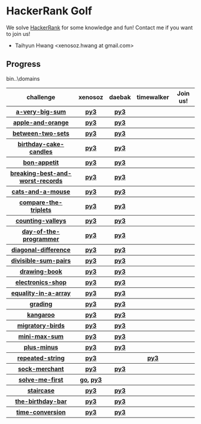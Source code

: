 
# HackerRank Golf

We solve [HackerRank](https://www.hackerrank.com) for some knowledge and fun!
Contact me if you want to join us!

* Taihyun Hwang &lt;xenosoz.hwang at gmail.com&gt;

## Progress
bin\..\domains
<table>
  <thead>
    <tr>
      <th>challenge</th>
      <th>xenosoz</th>
      <th>daebak</th>
      <th>timewalker</th>
      <th>Join us!</th>
    </tr>
  </thead>
  <tbody>
    <tr>
      <th><a href="https://www.hackerrank.com/challenges/a-very-big-sum">a-very-big-sum</a></th>
      <th><a href="bin\..\domains\algorithms-warmup\a-very-big-sum\xenosoz.a-very-big-sum.python3.py" alt="xenosoz.a-very-big-sum.python3.py">py3</a></th>
      <th><a href="bin\..\domains\algorithms-warmup\a-very-big-sum\daebak.a-very-big-sum.python3.py" alt="daebak.a-very-big-sum.python3.py">py3</a></th>
      <th></th>
      <th></th>
    </tr>
    <tr>
      <th><a href="https://www.hackerrank.com/challenges/apple-and-orange">apple-and-orange</a></th>
      <th><a href="bin\..\domains\algorithms-implementation\apple-and-orange\xenosoz.apple-and-orange.python3.py" alt="xenosoz.apple-and-orange.python3.py">py3</a></th>
      <th><a href="bin\..\domains\algorithms-implementation\apple-and-orange\daebak.apple-and-orange.python3.py" alt="daebak.apple-and-orange.python3.py">py3</a></th>
      <th></th>
      <th></th>
    </tr>
    <tr>
      <th><a href="https://www.hackerrank.com/challenges/between-two-sets">between-two-sets</a></th>
      <th><a href="bin\..\domains\algorithms-implementation\between-two-sets\xenosoz.between-two-sets.python3.py" alt="xenosoz.between-two-sets.python3.py">py3</a></th>
      <th><a href="bin\..\domains\algorithms-implementation\between-two-sets\daebak.between-two-sets.python3.py" alt="daebak.between-two-sets.python3.py">py3</a></th>
      <th></th>
      <th></th>
    </tr>
    <tr>
      <th><a href="https://www.hackerrank.com/challenges/birthday-cake-candles">birthday-cake-candles</a></th>
      <th><a href="bin\..\domains\algorithms-warmup\birthday-cake-candles\xenosoz.birthday-cake-candles.python3.py" alt="xenosoz.birthday-cake-candles.python3.py">py3</a></th>
      <th><a href="bin\..\domains\algorithms-warmup\birthday-cake-candles\daebak.birthday-cake-candles.python3.py" alt="daebak.birthday-cake-candles.python3.py">py3</a></th>
      <th></th>
      <th></th>
    </tr>
    <tr>
      <th><a href="https://www.hackerrank.com/challenges/bon-appetit">bon-appetit</a></th>
      <th><a href="bin\..\domains\algorithms-implementation\bon-appetit\xenosoz.bon-appetit.python3.py" alt="xenosoz.bon-appetit.python3.py">py3</a></th>
      <th><a href="bin\..\domains\algorithms-implementation\bon-appetit\daebak.bon-appetit.python3.py" alt="daebak.bon-appetit.python3.py">py3</a></th>
      <th></th>
      <th></th>
    </tr>
    <tr>
      <th><a href="https://www.hackerrank.com/challenges/breaking-best-and-worst-records">breaking-best-and-worst-records</a></th>
      <th><a href="bin\..\domains\algorithms-implementation\breaking-best-and-worst-records\xenosoz.breaking-best-and-worst-records.python3.py" alt="xenosoz.breaking-best-and-worst-records.python3.py">py3</a></th>
      <th><a href="bin\..\domains\algorithms-implementation\breaking-best-and-worst-records\daebak.breaking-best-and-worst-records.python3.py" alt="daebak.breaking-best-and-worst-records.python3.py">py3</a></th>
      <th></th>
      <th></th>
    </tr>
    <tr>
      <th><a href="https://www.hackerrank.com/challenges/cats-and-a-mouse">cats-and-a-mouse</a></th>
      <th><a href="bin\..\domains\algorithms-implementation\cats-and-a-mouse\xenosoz.cats-and-a-mouse.python3.py" alt="xenosoz.cats-and-a-mouse.python3.py">py3</a></th>
      <th><a href="bin\..\domains\algorithms-implementation\cats-and-a-mouse\daebak.cats-and-a-mouse.python3.py" alt="daebak.cats-and-a-mouse.python3.py">py3</a></th>
      <th></th>
      <th></th>
    </tr>
    <tr>
      <th><a href="https://www.hackerrank.com/challenges/compare-the-triplets">compare-the-triplets</a></th>
      <th><a href="bin\..\domains\algorithms-warmup\compare-the-triplets\xenosoz.compare-the-triplets.python3.py" alt="xenosoz.compare-the-triplets.python3.py">py3</a></th>
      <th><a href="bin\..\domains\algorithms-warmup\compare-the-triplets\daebak.compare-the-triplets.python3.py" alt="daebak.compare-the-triplets.python3.py">py3</a></th>
      <th></th>
      <th></th>
    </tr>
    <tr>
      <th><a href="https://www.hackerrank.com/challenges/counting-valleys">counting-valleys</a></th>
      <th><a href="bin\..\domains\algorithms-implementation\counting-valleys\xenosoz.counting-valleys.python3.py" alt="xenosoz.counting-valleys.python3.py">py3</a></th>
      <th><a href="bin\..\domains\algorithms-implementation\counting-valleys\daebak.counting-valleys.python3.py" alt="daebak.counting-valleys.python3.py">py3</a></th>
      <th></th>
      <th></th>
    </tr>
    <tr>
      <th><a href="https://www.hackerrank.com/challenges/day-of-the-programmer">day-of-the-programmer</a></th>
      <th><a href="bin\..\domains\algorithms-implementation\day-of-the-programmer\xenosoz.day-of-the-programmer.python3.py" alt="xenosoz.day-of-the-programmer.python3.py">py3</a></th>
      <th><a href="bin\..\domains\algorithms-implementation\day-of-the-programmer\daebak.day-of-the-programmer.python3.py" alt="daebak.day-of-the-programmer.python3.py">py3</a></th>
      <th></th>
      <th></th>
    </tr>
    <tr>
      <th><a href="https://www.hackerrank.com/challenges/diagonal-difference">diagonal-difference</a></th>
      <th><a href="bin\..\domains\algorithms-warmup\diagonal-difference\xenosoz.diagonal-difference.python3.py" alt="xenosoz.diagonal-difference.python3.py">py3</a></th>
      <th><a href="bin\..\domains\algorithms-warmup\diagonal-difference\daebak.diagonal-difference.python3.py" alt="daebak.diagonal-difference.python3.py">py3</a></th>
      <th></th>
      <th></th>
    </tr>
    <tr>
      <th><a href="https://www.hackerrank.com/challenges/divisible-sum-pairs">divisible-sum-pairs</a></th>
      <th><a href="bin\..\domains\algorithms-implementation\divisible-sum-pairs\xenosoz.divisible-sum-pairs.python3.py" alt="xenosoz.divisible-sum-pairs.python3.py">py3</a></th>
      <th><a href="bin\..\domains\algorithms-implementation\divisible-sum-pairs\daebak.divisible-sum-pairs.python3.py" alt="daebak.divisible-sum-pairs.python3.py">py3</a></th>
      <th></th>
      <th></th>
    </tr>
    <tr>
      <th><a href="https://www.hackerrank.com/challenges/drawing-book">drawing-book</a></th>
      <th><a href="bin\..\domains\algorithms-implementation\drawing-book\xenosoz.drawing-book.python3.py" alt="xenosoz.drawing-book.python3.py">py3</a></th>
      <th><a href="bin\..\domains\algorithms-implementation\drawing-book\daebak.drawing-book.python3.py" alt="daebak.drawing-book.python3.py">py3</a></th>
      <th></th>
      <th></th>
    </tr>
    <tr>
      <th><a href="https://www.hackerrank.com/challenges/electronics-shop">electronics-shop</a></th>
      <th><a href="bin\..\domains\algorithms-implementation\electronics-shop\xenosoz.electronics-shop.python3.py" alt="xenosoz.electronics-shop.python3.py">py3</a></th>
      <th><a href="bin\..\domains\algorithms-implementation\electronics-shop\daebak.electronics-shop.python3.py" alt="daebak.electronics-shop.python3.py">py3</a></th>
      <th></th>
      <th></th>
    </tr>
    <tr>
      <th><a href="https://www.hackerrank.com/challenges/equality-in-a-array">equality-in-a-array</a></th>
      <th><a href="bin\..\domains\algorithms-implementation\equality-in-a-array\xenosoz.equality-in-a-array.python3.py" alt="xenosoz.equality-in-a-array.python3.py">py3</a></th>
      <th><a href="bin\..\domains\algorithms-implementation\equality-in-a-array\daebak.equality-in-a-array.python3.py" alt="daebak.equality-in-a-array.python3.py">py3</a></th>
      <th></th>
      <th></th>
    </tr>
    <tr>
      <th><a href="https://www.hackerrank.com/challenges/grading">grading</a></th>
      <th><a href="bin\..\domains\algorithms-implementation\grading\xenosoz.grading.python3.py" alt="xenosoz.grading.python3.py">py3</a></th>
      <th><a href="bin\..\domains\algorithms-implementation\grading\daebak.grading.python3.py" alt="daebak.grading.python3.py">py3</a></th>
      <th></th>
      <th></th>
    </tr>
    <tr>
      <th><a href="https://www.hackerrank.com/challenges/kangaroo">kangaroo</a></th>
      <th><a href="bin\..\domains\algorithms-implementation\kangaroo\xenosoz.kangaroo.python3.py" alt="xenosoz.kangaroo.python3.py">py3</a></th>
      <th><a href="bin\..\domains\algorithms-implementation\kangaroo\daebak.kangaroo.python3.py" alt="daebak.kangaroo.python3.py">py3</a></th>
      <th></th>
      <th></th>
    </tr>
    <tr>
      <th><a href="https://www.hackerrank.com/challenges/migratory-birds">migratory-birds</a></th>
      <th><a href="bin\..\domains\algorithms-implementation\migratory-birds\xenosoz.migratory-birds.python3.py" alt="xenosoz.migratory-birds.python3.py">py3</a></th>
      <th><a href="bin\..\domains\algorithms-implementation\migratory-birds\daebak.migratory-birds.python3.py" alt="daebak.migratory-birds.python3.py">py3</a></th>
      <th></th>
      <th></th>
    </tr>
    <tr>
      <th><a href="https://www.hackerrank.com/challenges/mini-max-sum">mini-max-sum</a></th>
      <th><a href="bin\..\domains\algorithms-warmup\mini-max-sum\xenosoz.mini-max-sum.python3.py" alt="xenosoz.mini-max-sum.python3.py">py3</a></th>
      <th><a href="bin\..\domains\algorithms-warmup\mini-max-sum\daebak.mini-max-sum.python3.py" alt="daebak.mini-max-sum.python3.py">py3</a></th>
      <th></th>
      <th></th>
    </tr>
    <tr>
      <th><a href="https://www.hackerrank.com/challenges/plus-minus">plus-minus</a></th>
      <th><a href="bin\..\domains\algorithms-warmup\plus-minus\xenosoz.plus-minus.python3.py" alt="xenosoz.plus-minus.python3.py">py3</a></th>
      <th><a href="bin\..\domains\algorithms-warmup\plus-minus\daebak.plus-minus.python3.py" alt="daebak.plus-minus.python3.py">py3</a></th>
      <th></th>
      <th></th>
    </tr>
    <tr>
      <th><a href="https://www.hackerrank.com/challenges/repeated-string">repeated-string</a></th>
      <th><a href="bin\..\domains\algorithms-implementation\repeated-string\xenosoz.repeated-string.python3.py" alt="xenosoz.repeated-string.python3.py">py3</a></th>
      <th></th>
      <th><a href="bin\..\domains\algorithms-implementation\repeated-string\timewalker.repeated-string.python3.py" alt="timewalker.repeated-string.python3.py">py3</a></th>
      <th></th>
    </tr>
    <tr>
      <th><a href="https://www.hackerrank.com/challenges/sock-merchant">sock-merchant</a></th>
      <th><a href="bin\..\domains\algorithms-implementation\sock-merchant\xenosoz.sock-merchant.python3.py" alt="xenosoz.sock-merchant.python3.py">py3</a></th>
      <th><a href="bin\..\domains\algorithms-implementation\sock-merchant\daebak.sock-merchant.python3.py" alt="daebak.sock-merchant.python3.py">py3</a></th>
      <th></th>
      <th></th>
    </tr>
    <tr>
      <th><a href="https://www.hackerrank.com/challenges/solve-me-first">solve-me-first</a></th>
      <th><a href="bin\..\domains\algorithms-warmup\solve-me-first\xenosoz.solve-me-first.golang.go" alt="xenosoz.solve-me-first.golang.go">go</a>, <a href="bin\..\domains\algorithms-warmup\solve-me-first\xenosoz.solve-me-first.python3.py" alt="xenosoz.solve-me-first.python3.py">py3</a></th>
      <th></th>
      <th></th>
      <th></th>
    </tr>
    <tr>
      <th><a href="https://www.hackerrank.com/challenges/staircase">staircase</a></th>
      <th><a href="bin\..\domains\algorithms-warmup\staircase\xenosoz.staircase.python3.py" alt="xenosoz.staircase.python3.py">py3</a></th>
      <th><a href="bin\..\domains\algorithms-warmup\staircase\daebak.staircase.python3.py" alt="daebak.staircase.python3.py">py3</a></th>
      <th></th>
      <th></th>
    </tr>
    <tr>
      <th><a href="https://www.hackerrank.com/challenges/the-birthday-bar">the-birthday-bar</a></th>
      <th><a href="bin\..\domains\algorithms-implementation\the-birthday-bar\xenosoz.the-birthday-bar.python3.py" alt="xenosoz.the-birthday-bar.python3.py">py3</a></th>
      <th><a href="bin\..\domains\algorithms-implementation\the-birthday-bar\daebak.the-birthday-bar.python3.py" alt="daebak.the-birthday-bar.python3.py">py3</a></th>
      <th></th>
      <th></th>
    </tr>
    <tr>
      <th><a href="https://www.hackerrank.com/challenges/time-conversion">time-conversion</a></th>
      <th><a href="bin\..\domains\algorithms-warmup\time-conversion\xenosoz.time-conversion.python3.py" alt="xenosoz.time-conversion.python3.py">py3</a></th>
      <th><a href="bin\..\domains\algorithms-warmup\time-conversion\daebak.time-conversion.python3.py" alt="daebak.time-conversion.python3.py">py3</a></th>
      <th></th>
      <th></th>
    </tr>
  </tbody>
</table>
